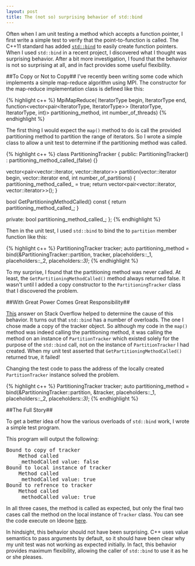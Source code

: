 ```yaml
---
layout: post
title: The (not so) surprising behavior of std::bind
---
```


Often when I am unit testing a method which accepts a function pointer, I first write a simple test to verify that the point-to-function is called. The C++11 standard has added <a href="http://en.cppreference.com/w/cpp/utility/functional/bind"><code>std::bind</code></a> to easily create function pointers. When I used <code>std::bind</code> in a recent project, I discovered what I thought was surprising behavior. After a bit more investigation, I found that the behavior is not so surprising at all, and in fact provides some useful flexibility.

##To Copy or Not to Copy##
I've recently been writing some code which implements a simple map-reduce algorithm using MPI. The constructor for the map-reduce implementation class is defined like this:

{% highlight c++ %}
MpiMapReduce(
  IteratorType begin, IteratorType end,
  function<vector<pair<IteratorType, IteratorType>>
    (IteratorType, IteratorType, int)> partitioning_method,
  int number_of_threads)
{% endhighlight %}

The first thing I would expect the <code>map()</code> method to do is call the provided partitioning method to partition the range of iterators. So I wrote a simple class to allow a unit test to determine if the partitioning method was called.

{% highlight c++ %}
class PartitioningTracker
{
public:
  PartitioningTracker() : partitioning_method_called_(false)
  {}

  vector<pair<vector<int>::iterator, vector<int>::iterator>>
  partition(vector<int>::iterator begin,
            vector<int>::iterator end,
            int number_of_partitions)
  {
      partitioning_method_called_ = true;
      return vector<pair<vector<int>::iterator,
                         vector<int>::iterator>>();
  }

  bool GetPartitioningMethodCalled() const
  {
      return partitioning_method_called_;
  }

private:
  bool partitioning_method_called_;
};
{% endhighlight %}

Then in the unit test, I used <code>std::bind</code> to bind the to <code>partition</code> member function like this:

{% highlight c++ %}
PartitioningTracker tracker;
auto partitioning_method =
  bind(&PartitioningTracker::partition,
       tracker, placeholders::_1,
       placeholders::_2, placeholders::_3)_;
{% endhighlight %}

To my surprise, I found that the partitioning method was never called. At least, the <code>GetPartitioningMethodCalled()</code> method always returned false. It wasn't until I added a copy constructor to the <code>PartitioningTracker</code> class that I discovered the problem.

##With Great Power Comes Great Responsibility##

[This](http://stackoverflow.com/questions/15264003/using-stdbind-with-member-function-use-object-pointer-or-not-for-this-argumen) answer on Stack Overflow helped to determine the cause of this behavior. It turns out that <code>std::bind</code> has a number of overloads. The one I chose made a copy of the tracker object. So although my code in the <code>map()</code> method was indeed calling the partitioning method, it was calling the method on an instance of <code>PartitionTracker</code> which existed solely for the purpose of the <code>std::bind</code> call, not on the instance of <code>PartitionTracker</code> I had created. When my unit test asserted that <code>GetPartitioningMethodCalled()</code> returned true, it failed!

Changing the test code to pass the address of the locally created <code>PartitionTracker</code> instance solved the problem.

{% highlight c++ %}
PartitioningTracker tracker;
auto partitioning_method =
  bind(&PartitioningTracker::partition,
       &tracker, placeholders::_1,
       placeholders::_2, placeholders::_3)_;
{% endhighlight %}

##The Full Story##

To get a better idea of how the various overloads of <code>std::bind</code> work, I wrote a simple test program.

<script src="https://gist.github.com/joshpeterson/5710863.js"></script>

This program will output the following:

<pre>
Bound to copy of tracker
	Method called
	_methodCalled value: false
Bound to local instance of tracker
	Method called
	_methodCalled value: true
Bound to refrence to tracker
	Method called
	_methodCalled value: true
</pre>

In all three cases, the method is called as expected, but only the final two cases call the method on the local instance of <code>Tracker</code> class. You can see the code execute on Ideone [here](http://ideone.com/jQ6XBK).

In hindsight, this behavior should not have been surprising. C++ uses value semantics to pass arguments by default, so it should have been clear why my unit test was not working as expected initially. In fact, this behavior provides maximum flexibility, allowing the caller of <code>std::bind</code> to use it as he or she pleases.




